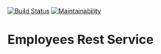[![Build Status](https://travis-ci.org/omaru/employee.svg?branch=master)](https://travis-ci.org/omaru/employee)
[![Maintainability](https://api.codeclimate.com/v1/badges/fc64f6229433601f17c3/maintainability)](https://codeclimate.com/github/omaru/employee/maintainability)
# Employees Rest Service

